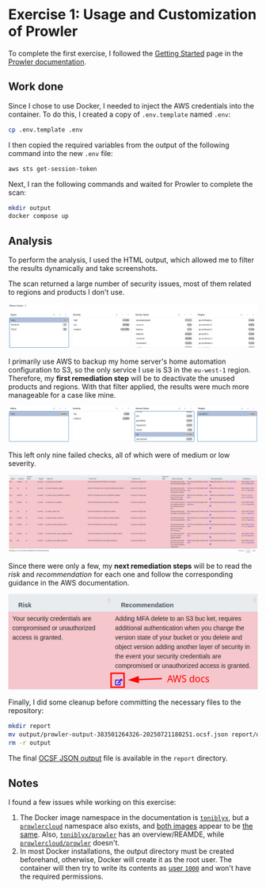 # Exercise 1: Usage and Customization of Prowler

To complete the first exercise, I followed the [Getting Started](https://docs.prowler.com/projects/prowler-open-source/en/latest/) page in the [Prowler documentation](https://docs.prowler.com/).


## Work done

Since I chose to use Docker, I needed to inject the AWS credentials into the container. To do this, I created a copy of `.env.template` named `.env`:
``` bash
cp .env.template .env
```

I  then copied the required variables from the output of the following command into the new `.env` file:
```bash
aws sts get-session-token
```

Next, I ran the following commands and waited for Prowler to complete the scan:
```bash
mkdir output
docker compose up
```


## Analysis

To perform the analysis, I used the HTML output, which allowed me to filter the results dynamically and take screenshots.

The scan returned a large number of security issues, most of them related to regions and products I don't use.

![no_filters](./report/no_filters.png)

I primarily use AWS to backup my home server's home automation configuration to S3, so the only service I use is S3 in the `eu-west-1` region. Therefore, my **first remediation step** will be to deactivate the unused products and regions. With that filter applied, the results were much more manageable for a case like mine.

![filters](./report/filters.png)

This left only nine failed checks, all of which were of medium or low severity.

![fails](./report/fails.png)

Since there were only a few, my **next remediation steps** will be to read the _risk_ and _recommendation_ for each one and follow the corresponding guidance in the AWS documentation.

![risk_and_recommendation](./report/risk_and_recommendation.png)

Finally, I did some cleanup before committing the necessary files to the repository:
``` bash
mkdir report
mv output/prowler-output-383501264326-20250721180251.ocsf.json report/output.json
rm -r output
```

The final [OCSF JSON output](./report/output.json) file is available in the `report` directory.


## Notes

I found a few issues while working on this exercise:

1. The Docker image namespace in the documentation is [`toniblyx`](https://hub.docker.com/u/toniblyx), but a [`prowlercloud`](https://hub.docker.com/u/prowlercloud) namespace also exists, and [both images](https://hub.docker.com/layers/toniblyx/prowler/5.9.1/images/sha256-99b512c8d61aa13d720a6075c2c2677768c88b4d5642df1320d7b32f5aef2197) appear to be [the same](https://hub.docker.com/layers/prowlercloud/prowler/5.9.1/images/sha256-99b512c8d61aa13d720a6075c2c2677768c88b4d5642df1320d7b32f5aef2197). Also, [`toniblyx/prowler`](https://hub.docker.com/r/toniblyx/prowler) has an overview/REAMDE, while [`prowlercloud/prowler`](https://hub.docker.com/r/prowlercloud/prowler) doesn't.
2. In most Docker installations, the output directory must be created beforehand, otherwise, Docker will create it as the root user. The container will then try to write its contents as [user `1000`](https://github.com/prowler-cloud/prowler/blob/5.9.1/Dockerfile#L32) and won't have the required permissions.

